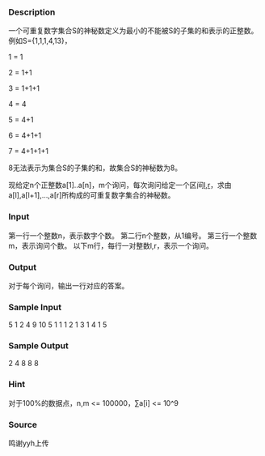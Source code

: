
### Description
一个可重复数字集合S的神秘数定义为最小的不能被S的子集的和表示的正整数。例如S={1,1,1,4,13}，

1 = 1

2 = 1+1

3 = 1+1+1

4 = 4

5 = 4+1

6 = 4+1+1

7 = 4+1+1+1

8无法表示为集合S的子集的和，故集合S的神秘数为8。

现给定n个正整数a[1]..a[n]，m个询问，每次询问给定一个区间[l,r](l<=r)，求由a[l],a[l+1],…,a[r]所构成的可重复数字集合的神秘数。
### Input
第一行一个整数n，表示数字个数。
第二行n个整数，从1编号。
第三行一个整数m，表示询问个数。
以下m行，每行一对整数l,r，表示一个询问。
### Output
对于每个询问，输出一行对应的答案。
### Sample Input
5
1 2 4 9 10
5
1 1
1 2
1 3
1 4
1 5
### Sample Output
2
4
8
8
8
### Hint
对于100%的数据点，n,m <= 100000，∑a[i] <= 10^9
### Source
鸣谢yyh上传